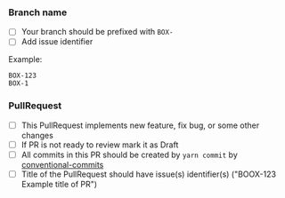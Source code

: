   <!-- Please, review this guidelines and check marks on complete each -->

  ### Branch name

  - [ ] Your branch should be prefixed with `BOX-`
  - [ ] Add issue identifier

  Example:

  ```
  BOX-123
  BOX-1
  ```

  ### PullRequest

  - [ ] This PullRequest implements new feature, fix bug, or some other changes
  - [ ] If PR is not ready to review mark it as Draft
  - [ ] All commits in this PR should be created by `yarn commit` by [conventional-commits](https://www.conventionalcommits.org/en/v1.0.0/)
  - [ ] Title of the PullRequest should have issue(s) identifier(s) ("BOOX-123 Example title of PR")
